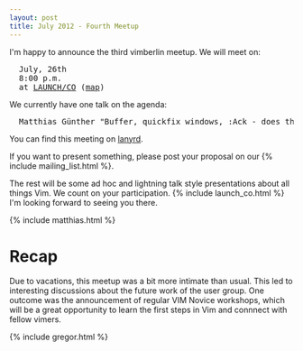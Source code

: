 ```yaml
---
layout: post
title: July 2012 - Fourth Meetup
---
```


I'm happy to announce the third vimberlin meetup. We will meet on:

<pre>
  July, 26th
  8:00 p.m.
  at <a href="https://launchco.com/etc/#coworking">LAUNCH/CO</a> (<a href="http://g.co/maps/k62eb">map</a>)
</pre>

We currently have one talk on the agenda:

<pre>
  Matthias Günther "Buffer, quickfix windows, :Ack - does this work together?"
</pre>

You can find this meeting on <a
href="http://lanyrd.com/2012/vimberlin-2-july/">lanyrd</a>.


If you want to present something, please post your proposal on our
{% include mailing_list.html %}.

The rest will be some ad hoc and lightning talk style presentations about all
things Vim. We count on your participation.
{% include launch_co.html %} I'm looking forward to seeing you there.

{% include matthias.html %}


# Recap

Due to vacations, this meetup was a bit more intimate than usual. This led
to interesting discussions about the future work of the user group. One outcome
was the announcement of regular VIM Novice workshops, which will be a great
opportunity to learn the first steps in Vim and connnect with fellow vimers.


{% include gregor.html %}
